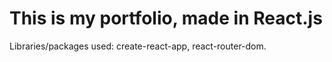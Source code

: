 # This is my portfolio, made in React.js

Libraries/packages used: create-react-app, react-router-dom.
